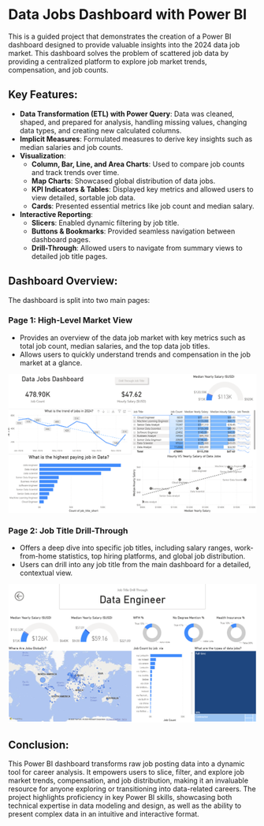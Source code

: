 # Data Jobs Dashboard with Power BI

This is a guided project that demonstrates the creation of a Power BI dashboard designed to provide valuable insights into the 2024 data job market. This dashboard solves the problem of scattered job data by providing a centralized platform to explore job market trends, compensation, and job counts.

## Key Features:
- **Data Transformation (ETL) with Power Query**: Data was cleaned, shaped, and prepared for analysis, handling missing values, changing data types, and creating new calculated columns.
- **Implicit Measures**: Formulated measures to derive key insights such as median salaries and job counts.
- **Visualization**: 
  - **Column, Bar, Line, and Area Charts**: Used to compare job counts and track trends over time.
  - **Map Charts**: Showcased global distribution of data jobs.
  - **KPI Indicators & Tables**: Displayed key metrics and allowed users to view detailed, sortable job data.
  - **Cards**: Presented essential metrics like job count and median salary.
- **Interactive Reporting**:
  - **Slicers**: Enabled dynamic filtering by job title.
  - **Buttons & Bookmarks**: Provided seamless navigation between dashboard pages.
  - **Drill-Through**: Allowed users to navigate from summary views to detailed job title pages.
  
## Dashboard Overview:

The dashboard is split into two main pages:

### Page 1: High-Level Market View
- Provides an overview of the data job market with key metrics such as total job count, median salaries, and the top data job titles.
- Allows users to quickly understand trends and compensation in the job market at a glance.

![High Level Market Overview Dashboard](/high_level_market_overview.png)

### Page 2: Job Title Drill-Through
- Offers a deep dive into specific job titles, including salary ranges, work-from-home statistics, top hiring platforms, and global job distribution.
- Users can drill into any job title from the main dashboard for a detailed, contextual view.

![High Level Market Overview Dashboard](/job_title_drill_through.png)


## Conclusion:
This Power BI dashboard transforms raw job posting data into a dynamic tool for career analysis. It empowers users to slice, filter, and explore job market trends, compensation, and job distribution, making it an invaluable resource for anyone exploring or transitioning into data-related careers. The project highlights proficiency in key Power BI skills, showcasing both technical expertise in data modeling and design, as well as the ability to present complex data in an intuitive and interactive format.

